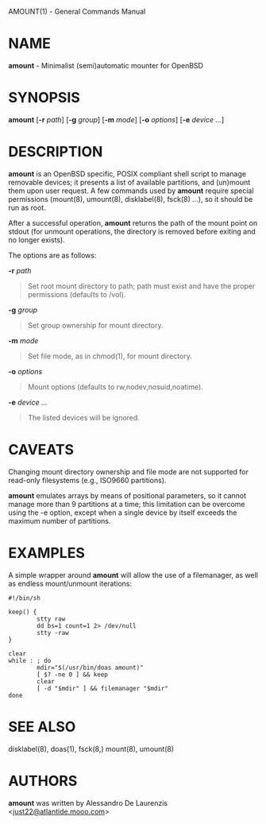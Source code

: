 AMOUNT(1) - General Commands Manual

# NAME

**amount** - Minimalist (semi)automatic mounter for OpenBSD

# SYNOPSIS

**amount**
\[**-r**&nbsp;*path*]
\[**-g**&nbsp;*group*]
\[**-m**&nbsp;*mode*]
\[**-o**&nbsp;*options*]
\[**-e**&nbsp;*device&nbsp;...*]

# DESCRIPTION

**amount**
is an
OpenBSD
specific, POSIX compliant shell script to manage removable devices;
it presents a list of available partitions, and (un)mount them upon
user request.
A few commands used by
**amount**
require special permissions
(mount(8),
umount(8),
disklabel(8),
fsck(8) ...),
so it should be run as root.

After a successful operation,
**amount**
returns the path of the mount point on stdout (for unmount
operations, the directory is removed before exiting and no longer
exists).

The options are as follows:

**-r** *path*

> Set root mount directory to path; path must exist and have the proper
> permissions (defaults to /vol).

**-g** *group*

> Set group ownership for mount directory.

**-m** *mode*

> Set file mode, as in
> chmod(1),
> for mount directory.

**-o** *options*

> Mount options (defaults to rw,nodev,nosuid,noatime).

**-e** *device ...*

> The listed devices will be ignored.

# CAVEATS

Changing mount directory ownership and file mode are not supported for
read-only filesystems (e.g., ISO9660 partitions).

**amount**
emulates arrays by means of positional parameters, so it cannot manage
more than 9 partitions at a time; this limitation can be overcome using
the -e option, except when a single device by itself exceeds the
maximum number of partitions.

# EXAMPLES

A simple wrapper around
**amount**
will allow the use of a filemanager, as well as endless mount/unmount
iterations:

	#!/bin/sh
	
	keep() {
	        stty raw
	        dd bs=1 count=1 2> /dev/null
	        stty -raw
	}
	
	clear
	while : ; do
	        mdir="$(/usr/bin/doas amount)"
	        [ $? -ne 0 ] && keep
	        clear
	        [ -d "$mdir" ] && filemanager "$mdir"
	done

# SEE ALSO

disklabel(8),
doas(1),
fsck(8,)
mount(8),
umount(8)

# AUTHORS

**amount**
was written by Alessandro De Laurenzis &lt;just22@atlantide.mooo.com&gt;
